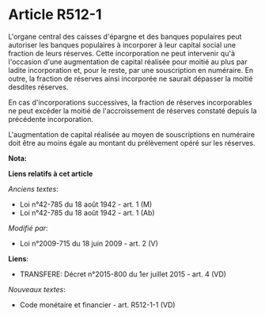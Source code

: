 # Article R512-1

L'organe central des caisses d'épargne et des banques populaires peut autoriser les banques populaires à incorporer à leur
capital social une fraction de leurs réserves. Cette incorporation ne peut intervenir qu'à l'occasion d'une augmentation de
capital réalisée pour moitié au plus par ladite incorporation et, pour le reste, par une souscription en numéraire. En outre,
la fraction de réserves ainsi incorporée ne saurait dépasser la moitié desdites réserves. 

En cas d'incorporations successives, la fraction de réserves incorporables ne peut excéder la moitié de l'accroissement de
réserves constaté depuis la précédente incorporation.

L'augmentation de capital réalisée au moyen de souscriptions en numéraire doit être au moins égale au montant du prélèvement
opéré sur les réserves.

**Nota:**



**Liens relatifs à cet article**

_Anciens textes_:

  - Loi n°42-785 du 18 août 1942 - art. 1 (M)
  - Loi n°42-785 du 18 août 1942 - art. 1 (Ab)

_Modifié par_:

  - Loi n°2009-715 du 18 juin 2009 - art. 2 (V)

**Liens**:

  - TRANSFERE: Décret n°2015-800 du 1er juillet 2015 - art. 4 (VD)

_Nouveaux textes_:

  - Code monétaire et financier - art. R512-1-1 (VD)
